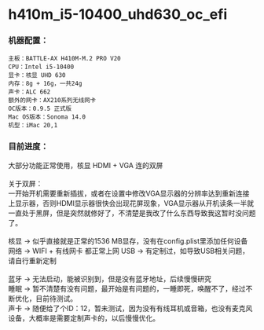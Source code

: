 # h410m_i5-10400_uhd630_oc_efi

### 机器配置：
```
主板：BATTLE-AX H410M-M.2 PRO V20
CPU：Intel i5-10400
显卡：核显 UHD 630
内存：8g + 16g，一共24g
声卡：ALC 662
额外的网卡：AX210系列无线网卡
OC版本：0.9.5 正式版
Mac OS版本：Sonoma 14.0
机型：iMac 20,1
```

### 目前进度：

大部分功能正常使用，核显 HDMI + VGA 连的双屏</br></br>
关于双屏：</br>
一开始开机需要重新插拔，或者在设置中修改VGA显示器的分辨率达到重新连接上显示器，否则HDMI显示器很快会出现花屏现象，VGA显示器从开机读条一半就一直处于黑屏，但是突然就修好了，不清楚是我改了什么东西导致我这暂时没问题了。</br></br>
核显 -> 似乎直接就是正常的1536 MB显存，没有在config.plist里添加任何设备</br>
网络 -> WIFI + 有线网卡 都正常上网
USB -> 有定制过，如导致USB相关问题，请自行重新定制
</br></br>
蓝牙 -> 无法启动，能被识别到，但是没有蓝牙地址，后续慢慢研究</br>
睡眠 -> 暂不清楚有没有问题，最开始是有问题的，一睡即死，唤醒不了，经过不断优化，目前待测试。</br>
声卡 -> 随便给了个ID：12，暂未测试，因为没有有线耳机或音箱，也没有麦克风设备，大概率是需要定制声卡的，以后慢慢优化。
